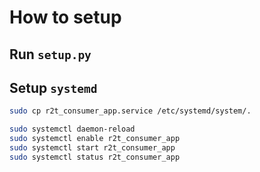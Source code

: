 # How to setup

## Run `setup.py`

## Setup `systemd`

```bash
sudo cp r2t_consumer_app.service /etc/systemd/system/.

sudo systemctl daemon-reload
sudo systemctl enable r2t_consumer_app
sudo systemctl start r2t_consumer_app
sudo systemctl status r2t_consumer_app
```
